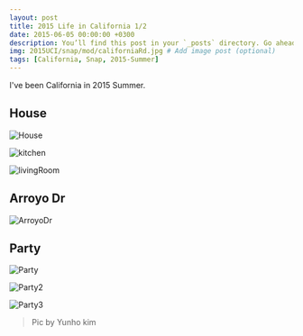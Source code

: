 ```yaml
---
layout: post
title: 2015 Life in California 1/2
date: 2015-06-05 00:00:00 +0300
description: You’ll find this post in your `_posts` directory. Go ahead and edit it and re-build the site to see your changes. # Add post description (optional)
img: 2015UCI/snap/mod/californiaRd.jpg # Add image post (optional)
tags: [California, Snap, 2015-Summer]
---
```


I've been California in 2015 Summer.

## House
![House]({{site.baseurl}}/assets/img/2015UCI/snap/mod/house2.jpg)

![kitchen]({{site.baseurl}}/assets/img/2015UCI/snap/mod/kitchen.jpg)

![livingRoom]({{site.baseurl}}/assets/img/2015UCI/snap/mod/livingRoom.jpg)

## Arroyo Dr
![ArroyoDr]({{site.baseurl}}/assets/img/2015UCI/snap/mod/arroyoDr.jpg)

## Party
![Party]({{site.baseurl}}/assets/img/2015UCI/snap/mod/party.jpg)

![Party2]({{site.baseurl}}/assets/img/2015UCI/snap/mod/party2.jpg)

![Party3]({{site.baseurl}}/assets/img/2015UCI/snap/mod/party3.jpg)


> Pic by Yunho kim